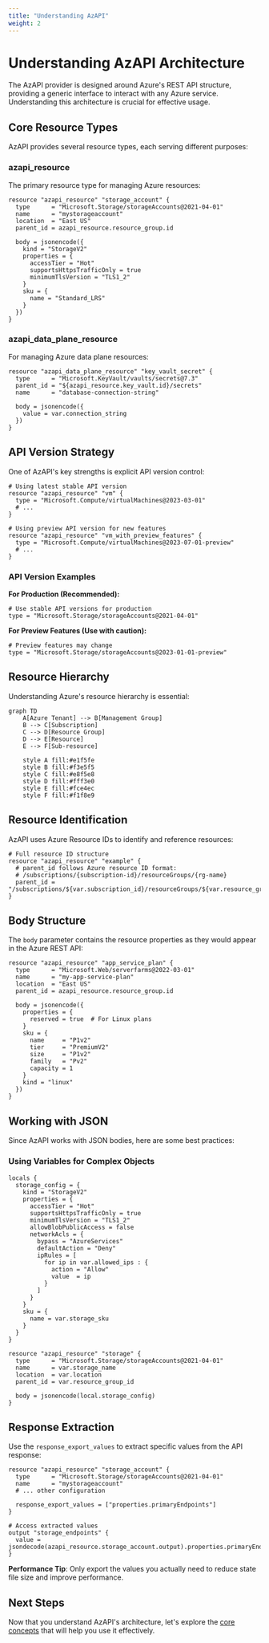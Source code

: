 ```yaml
---
title: "Understanding AzAPI"
weight: 2
---
```


# Understanding AzAPI Architecture

The AzAPI provider is designed around Azure's REST API structure, providing a generic interface to interact with any Azure service. Understanding this architecture is crucial for effective usage.

## Core Resource Types

AzAPI provides several resource types, each serving different purposes:

### azapi_resource

The primary resource type for managing Azure resources:

```hcl
resource "azapi_resource" "storage_account" {
  type      = "Microsoft.Storage/storageAccounts@2021-04-01"
  name      = "mystorageaccount"
  location  = "East US"
  parent_id = azapi_resource.resource_group.id
  
  body = jsonencode({
    kind = "StorageV2"
    properties = {
      accessTier = "Hot"
      supportsHttpsTrafficOnly = true
      minimumTlsVersion = "TLS1_2"
    }
    sku = {
      name = "Standard_LRS"
    }
  })
}
```

### azapi_data_plane_resource

For managing Azure data plane resources:

```hcl
resource "azapi_data_plane_resource" "key_vault_secret" {
  type      = "Microsoft.KeyVault/vaults/secrets@7.3"
  parent_id = "${azapi_resource.key_vault.id}/secrets"
  name      = "database-connection-string"
  
  body = jsonencode({
    value = var.connection_string
  })
}
```

## API Version Strategy

One of AzAPI's key strengths is explicit API version control:

```hcl
# Using latest stable API version
resource "azapi_resource" "vm" {
  type = "Microsoft.Compute/virtualMachines@2023-03-01"
  # ...
}

# Using preview API version for new features
resource "azapi_resource" "vm_with_preview_features" {
  type = "Microsoft.Compute/virtualMachines@2023-07-01-preview"
  # ...
}
```

### API Version Examples

**For Production (Recommended):**
```hcl
# Use stable API versions for production
type = "Microsoft.Storage/storageAccounts@2021-04-01"
```

**For Preview Features (Use with caution):**
```hcl
# Preview features may change
type = "Microsoft.Storage/storageAccounts@2023-01-01-preview"
```

## Resource Hierarchy

Understanding Azure's resource hierarchy is essential:

```mermaid
graph TD
    A[Azure Tenant] --> B[Management Group]
    B --> C[Subscription]
    C --> D[Resource Group]
    D --> E[Resource]
    E --> F[Sub-resource]
    
    style A fill:#e1f5fe
    style B fill:#f3e5f5
    style C fill:#e8f5e8
    style D fill:#fff3e0
    style E fill:#fce4ec
    style F fill:#f1f8e9
```

## Resource Identification

AzAPI uses Azure Resource IDs to identify and reference resources:

```hcl
# Full resource ID structure
resource "azapi_resource" "example" {
  # parent_id follows Azure resource ID format:
  # /subscriptions/{subscription-id}/resourceGroups/{rg-name}
  parent_id = "/subscriptions/${var.subscription_id}/resourceGroups/${var.resource_group_name}"
}
```

## Body Structure

The `body` parameter contains the resource properties as they would appear in the Azure REST API:

```hcl
resource "azapi_resource" "app_service_plan" {
  type      = "Microsoft.Web/serverfarms@2022-03-01"
  name      = "my-app-service-plan"
  location  = "East US"
  parent_id = azapi_resource.resource_group.id
  
  body = jsonencode({
    properties = {
      reserved = true  # For Linux plans
    }
    sku = {
      name     = "P1v2"
      tier     = "PremiumV2"
      size     = "P1v2"
      family   = "Pv2"
      capacity = 1
    }
    kind = "linux"
  })
}
```

## Working with JSON

Since AzAPI works with JSON bodies, here are some best practices:

### Using Variables for Complex Objects

```hcl
locals {
  storage_config = {
    kind = "StorageV2"
    properties = {
      accessTier = "Hot"
      supportsHttpsTrafficOnly = true
      minimumTlsVersion = "TLS1_2"
      allowBlobPublicAccess = false
      networkAcls = {
        bypass = "AzureServices"
        defaultAction = "Deny"
        ipRules = [
          for ip in var.allowed_ips : {
            action = "Allow"
            value  = ip
          }
        ]
      }
    }
    sku = {
      name = var.storage_sku
    }
  }
}

resource "azapi_resource" "storage" {
  type      = "Microsoft.Storage/storageAccounts@2021-04-01"
  name      = var.storage_name
  location  = var.location
  parent_id = var.resource_group_id
  
  body = jsonencode(local.storage_config)
}
```

## Response Extraction

Use the `response_export_values` to extract specific values from the API response:

```hcl
resource "azapi_resource" "storage_account" {
  type      = "Microsoft.Storage/storageAccounts@2021-04-01"
  name      = "mystorageaccount"
  # ... other configuration
  
  response_export_values = ["properties.primaryEndpoints"]
}

# Access extracted values
output "storage_endpoints" {
  value = jsondecode(azapi_resource.storage_account.output).properties.primaryEndpoints
}
```

**Performance Tip**: Only export the values you actually need to reduce state file size and improve performance.

## Next Steps

Now that you understand AzAPI's architecture, let's explore the [core concepts](../core-concepts/) that will help you use it effectively.